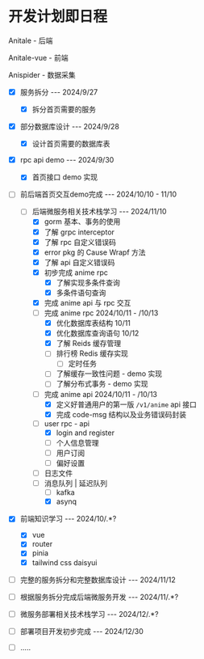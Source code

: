 # 开发计划即日程

Anitale - 后端

Anitale-vue - 前端

Anispider - 数据采集



- [x] 服务拆分 --- 2024/9/27
  
  - [x] 拆分首页需要的服务
- [x] 部分数据库设计 --- 2024/9/28
  
  - [x] 设计首页需要的数据库表
- [x] rpc api demo --- 2024/9/30
  
  - [x] 首页接口 demo 实现
- [ ] 前后端首页交互demo完成 --- 2024/10/10 - 11/10
  - [ ] 后端微服务相关技术栈学习 --- 2024/11/10
    - [x] gorm 基本、事务的使用
    - [x] 了解 grpc interceptor
    - [x] 了解 rpc 自定义错误码
    - [x] error pkg 的 Cause Wrapf 方法
    - [x] 了解 api 自定义错误码
    - [x] 初步完成 anime rpc
      - [x] 了解实现多条件查询
      - [x] 多条件语句查询
    - [x] 完成 anime api 与 rpc 交互
    - [ ] 完成 anime rpc 2024/10/11 - /10/13
      - [x] 优化数据库表结构 10/11
      - [x] 优化数据库查询语句 10/12
      - [x] 了解 Reids 缓存管理
      - [ ] 排行榜 Redis 缓存实现
        - [ ] 定时任务
      - [ ] 了解缓存一致性问题 - demo 实现
      - [ ] 了解分布式事务 - demo 实现
    - [ ] 完成 anime api 2024/10/11 - /10/13
      - [x] 定义好普通用户的第一版 `/v1/anime` api 接口
      - [x] 完成 code-msg 结构以及业务错误码封装
    - [ ] user rpc - api
      - [x] login and register
      - [ ] 个人信息管理
      - [ ] 用户订阅
      - [ ] 偏好设置
    - [ ] 日志文件
    - [ ] 消息队列 | 延迟队列
      - [ ] kafka
      - [x] asynq
- [x] 前端知识学习 --- 2024/10/.*?
  - [x] vue
  - [x] router
  - [x] pinia
  - [x] tailwind css daisyui
- [ ] 完整的服务拆分和完整数据库设计 --- 2024/11/12
- [ ] 根据服务拆分完成后端微服务开发 --- 2024/11/.*?
- [ ] 微服务部署相关技术栈学习 --- 2024/12/.*?
- [ ] 部署项目开发初步完成 --- 2024/12/30
- [ ] .....
